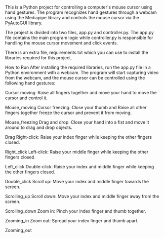 This is a Python project for controlling a computer's mouse cursor using hand gestures. The program recognizes hand gestures through a webcam using the Mediapipe library and controls the mouse cursor via the PyAutoGUI library.

The project is divided into two files, app.py and controller.py. The app.py file contains the main program logic while controller.py is responsible for handling the mouse cursor movement and click events.

There is an extra file, requirements.txt which you can use to install the libraries required for this project.

How to Run After installing the required libraries, run the app.py file in a Python environment with a webcam. The program will start capturing video from the webcam, and the mouse cursor can be controlled using the following hand gestures:

Cursor moving: Raise all fingers together and move your hand to move the cursor and control it.

 Mouse_moving
Cursor freezing: Close your thumb and Raise all other fingers together freeze the cursor and prevent it from moving.

 Mouse_freezing
Drag and drop: Close your hand into a fist and move it around to drag and drop objects.

 Drag
Right-click: Raise your index finger while keeping the other fingers closed.

 Right_click
Left-click: Raise your middle finger while keeping the other fingers closed.

 Left_click
Double-click: Raise your index and middle finger while keeping the other fingers closed.

 Double_click
Scroll up: Move your index and middle finger towards the screen.

 Scrolling_up
Scroll down: Move your index and middle finger away from the screen.

 Scrolling_down
Zoom in: Pinch your index finger and thumb together.

 Zooming_in
Zoom out: Spread your index finger and thumb apart.

 Zooming_out
